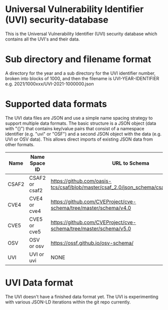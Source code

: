 # Universal Vulnerability Identifier (UVI) security-database

This is the  Universal Vulnerability Identifier (UVI) security database which contains all the UVI's and their data.

# Sub directory and filename format

A directory for the year and a sub directory for the UVI identifier number, broken into blocks of 1000, and then the filename is UVI-YEAR-IDENTIFIER e.g. 2021/1000xxx/UVI-2021-1000000.json

# Supported data formats

The UVI data files are JSON and use a simple name spacing strategy to support multiple data formats. The basic structure is a JSON object (data with "{}") that contains key/value pairs that consist of a namespace identifier (e.g. "uvi" or "OSF") and a second JSON object with the data (e.g. UVI or OSV data). This allows direct imports of existing JSON data from other formats.

| Name | Name Space ID | URL to Schema |
| ---- |---------------| --------------|
| CSAF2 | CSAF2 or csaf2 | https://github.com/oasis-tcs/csaf/blob/master/csaf_2.0/json_schema/csaf_json_schema.json |
| CVE4 | CVE4 or cve4 | https://github.com/CVEProject/cve-schema/tree/master/schema/v4.0 |
| CVE5 | CVE5 or cve5 | https://github.com/CVEProject/cve-schema/tree/master/schema/v5.0 |
| OSV | OSV or osv | https://ossf.github.io/osv-schema/ |
| UVI | UVI or uvi | NONE |

# UVI Data format

The UVI doesn't have a finished data format yet. The UVI is experimenting with various JSON-LD iterations within the git repo currently.

